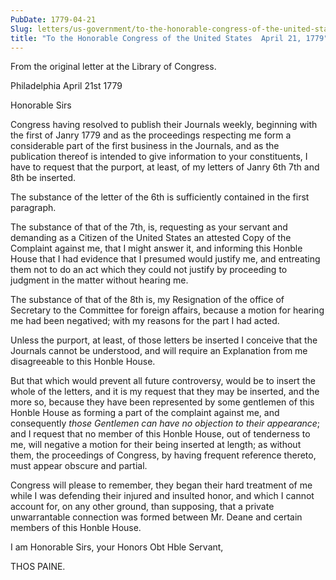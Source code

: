 ```yaml
---
PubDate: 1779-04-21
Slug: letters/us-government/to-the-honorable-congress-of-the-united-states-april-21-1779
title: "To the Honorable Congress of the United States  April 21, 1779"
---
```


   From the original letter at the Library of Congress.
   
   Philadelphia April 21st 1779
   
   Honorable Sirs

   Congress having resolved to publish their Journals weekly, beginning with
   the first of Janry 1779 and as the proceedings respecting me form a
   considerable part of the first business in the Journals, and as the
   publication thereof is intended to give information to your constituents, I
   have to request that the purport, at least, of my letters of Janry 6th
   7th and 8th be inserted.

   The substance of the letter of the 6th is sufficiently contained in the
   first paragraph.

   The substance of that of the 7th, is, requesting as your servant and
   demanding as a Citizen of the United States an attested Copy of the
   Complaint against me, that I might answer it, and informing this Honble
   House that I had evidence that I presumed would justify me, and entreating
   them not to do an act which they could not justify by proceeding to
   judgment in the matter without hearing me.

   The substance of that of the 8th is, my Resignation of the office of
   Secretary to the Committee for foreign affairs, because a motion for
   hearing me had been negatived; with my reasons for the part I had acted.

   Unless the purport, at least, of those letters be inserted I conceive that
   the Journals cannot be understood, and will require an Explanation from me
   disagreeable to this Honble House.

   But that which would prevent all future controversy, would be to insert the
   whole of the letters, and it is my request that they may be inserted, and
   the more so, because they have been represented by some gentlemen of this
   Honble House as forming a part of the complaint against me, and
   consequently *those Gentlemen can have no objection to their appearance*;
   and I request that no member of this Honble House, out of tenderness to
   me, will negative a motion for their being inserted at length; as
   without them, the proceedings of Congress, by having frequent reference
   thereto, must appear obscure and partial.

   Congress will please to remember, they began their hard treatment of me
   while I was defending their injured and insulted honor, and which I cannot
   account for, on any other ground, than supposing, that a private
   unwarrantable connection was formed between Mr. Deane and certain members
   of this Honble House.

   I am Honorable Sirs, your Honors Obt Hble Servant,

   THOS PAINE.


